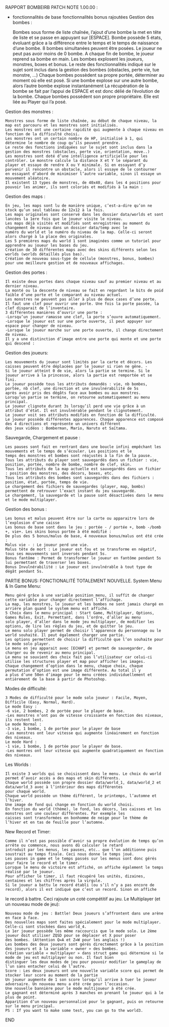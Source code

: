 RAPPORT BOMBEIRB
PATCH NOTE 1.00.00 :

- fonctionnalités de base fonctionnalités bonus rajoutées
Gestion des bombes :

    Bombes sous forme de liste chaînée, l’ajout d’une bombe la met en tête de liste et se passe en appuyant sur [ESPACE].
    Bombe possède 5 états, évoluant grâce a la différence entre le temps et le temps de naissance d’une bombe.
    8 bombes simultanées peuvent être posées. Le joueur ne peut pas avoir moins de 0 bombe. A chaque fin de bombe, le joueur
    reprend sa bombe en main. Les bombes explosent les joueurs, monstres, boxes et bonus.
    Le reste des fonctionnalités indiqué sur le sujet sont inclus dans la gestion des bombes (obstacles, perte vie, tue monstre, ...)
    Chaque bombes possèdent sa propre portée, déterminer au moment où elle est posé.
    Si une bombe explose sur une autre bombe, alors l’autre bombe explose instantanément
    La récupération de la bombe se fait par l’appui de ESPACE et est donc délié de l’évolution de la bombe.
    Chaque bombes possèdent son propre propriétaire. Elle est liée au Player qui l’a posé.

Gestion des monstres :

    Monstres sous forme de liste chaînée, au début de chaque niveau, la map est parcouru et les monstres sont initialisés.
    Les monstres ont une certaine rapidité qui augmente à chaque niveau en fonction de la difficulté choisi.
    Les monstres ont un certain nombre de HP, initialisé à 1, qui détermine le nombre de coup qu’ils peuvent prendre.
    Le reste des fonctions indiquées sur le sujet sont inclus dans la gestion des monstres (obstacles, perte vie, orientation, move..)
    Les monstres sont doté d’une intelligence artificielle pour les contrôler. Le monstre calcule la distance X et Y le séparant du
    player et essaye de rendre X ou Y minimale. Si en essayant d’y parvenir il rencontre un obstacle, alors il essaye de le contourner
    en essayant d’abord de minimiser l’autre variable, sinon il essaye un mouvement aléatoire.
    Il existent 13 types de monstres, de 40x40, dans les 4 positions pour pouvoir les animer, ils sont coloriés et modifiés à la main :

Gestion des maps :

    En jeu, les maps sont lu de manière unique, c’est-a-dire qu’on ne stock qu’un seul tableau de 12x12 à la fois.
    Les maps originales sont conservé dans les dossier data/worlds et sont lancées la 1ere fois que le joueur visite le niveau.
    Les maps déjà visités et modifiés sont enregistrées au moment du changement de niveau dans un dossier data/temp avec le
    numéro du world et le numéro du niveau de la map. Celle-ci seront alors chargé à la place des originales.
    Les 5 premières maps du world 1 sont imaginées comme un tutoriel pour apprendre au joueur les bases du jeu.
    Création de 30 différentes maps avec des skins différents selon les worlds (worlds détaillés plus bas).
    Création de nouveau sous-type de cellule (monstres, bonus, bombes) pour une meilleure gestion et de nouveaux affichages.

Gestion des portes :

    Il existe deux portes dans chaque niveau sauf au premier niveau et au dernier niveau.
    La monté ou la descente de niveau se fait en regardant le bits de poid faible d’une porte et le comparant au niveau actuel.
    Les monstres ne peuvent pas aller à plus de deux cases d’une porte.
    Il faut une clef pour ouvrir une porte. Une fois la porte passée, la clef disparait de l’inventaire.
    3 différentes manières d’ouvrir une porte :
    -Lorsqu’un joueur ramasse une clef, la porte s’ouvre automatiquement.
    -Lorsque le joueur est sur une porte ouverte, il peut appuyer sur espace pour changer de niveau.
    -Lorsque le joueur marche sur une porte ouverte, il change directement de niveau.
    Il y a une distinction d’image entre une porte qui monte et une porte qui descend :

Gestion des joueurs:

    Les mouvements du joueur sont limités par la carte et décors. Les caisses peuvent être déplacées par le joueur si rien ne gêne. -
    Si le joueur atteint 0 de vie, alors la partie se termine. Si le joueur arrive à la princesse, alors la partie est remportée et se fini.
    Le joueur possède tous les attributs demandés : vie, nb bombes, portée, nb clef, une direction et une invulnérabilité de 5s
    après avoir pris des dégâts face aux bombes ou aux monstres.
    Lorsqu’un partie se termine, on retourne automatiquement au menu principal.
    Le joueur clignote durant 3s lorsqu’il perd une vie grâce à un attribut d’état. Il est invulnérable pendant le clignotement.
    Le joueur voit ses attributs modifiés en fonction de la difficulté.
    Le joueur possède différentes apparences. Chaque apparence est composé des 4 directions et représente un univers différent
    des jeux vidéos : Bomberman, Mario, Naruto et Saïtama.

Sauvegarde, Chargement et pause :

    Les pauses sont fait en rentrant dans une boucle infini empêchant les mouvements et le temps de s’écouler. Les positions et le
    temps des monstres et bombes sont réajustés à la fin de la pause.
    Tous les attributs du player sont sauvegardés dans un fichier : vie, position, portée, nombre de bombe, nombre de clef, skin.
    Tous les attributs de la map actuelle est sauvegardés dans un fichier : position des monstres, des décors, boxes, etc.
    Tous les attributs des bombes sont sauvegardés dans des fichiers : position, état, portée, temps de vie.
    Le chargement des fichiers de sauvegardes (player, map, bombs) permettent de retrouver l’exact instant du jeu sauvegardé.
    Le chargement, la sauvegarde et la pause sont désactivées dans le menu et le mode multiplayer.

Gestion des bonus :

    Les bonus et malus peuvent être sur la carte ou apparaitre lors de l’explosion d’une caisse
    Les bonus de base sont dans le jeu : portée - / portée +, bomb -/bomb +, vie+. Les skins bonus portée à été modifié :
    De plus des 5 bonus/malus de base, 4 nouveaux bonus/malus ont été crée :
    Malus vie - : Le joueur perd une vie.
    Malus tête de mort : Le joueur est fou et se transforme en négatif, tous ses mouvements sont inversés pendant 5s.
    Bonus fantôme : Permet de transformer le joueur en fantôme pendant 5s lui permettant de traverser les boxes.
    Bonus Invulnérabilité : Le joueur est invulnérable à tout type de dégât pendant 5s.

PARTIE BONUS: FONCTIONALITÉ TOTALEMENT NOUVELLE.
System Menu & In Game Menu:

    Menu géré grâce à une variable position_menu, il suffit de changer cette variable pour changer directement l’affichage.
    La map, les monstres, le joueur et les bombes ne sont jamais chargé en arrière plan quand le system menu est affiché.
    5 Choix dans le menu principal : Start Game, Multiplayer, Options, Games Rules, Exit. Permettant, dans l’ordre, d’aller au menu
    solo player, d’aller dans le mode jeu multiplayer, de modifier les options, de lire les règles du jeu, et de quitter le jeu.
    Le menu solo player permet de choisir l’apparence du personnage ou le world souhaité. Il peut également charger une partie.
    Les options permettent de choisir la difficulté que l’on souhaite pour le mode solo player.
    Le menu en jeu apparait avec [ECHAP] et permet de sauvegarder, de charger ou de revenir au menu principal.
    Le menu se souvient des choix fait pas l’utilisateur car celui-ci utilise les structures player et map pour afficher les images.
    Chaque changement d’option dans le menu, chaque choix, chaque permutation d’option est une image différente. Au total il y
    a plus d’une 50en d’image pour le menu créées individuellement et entièrement de la base à partir de Photoshop.

Modes de difficulté:

    3 Modes de difficulté pour le mode solo joueur : Facile, Moyen, Difficile (Easy, Normal, Hard).
    Le mode Easy :
    -6 vie, 2 bombes, 2 de portée pour le player de base.
    -Les monstres n’ont pas de vitesse croissante en fonction des niveaux, ils restent lent.
    Le mode Normal :
    -3 vie, 1 bombe, 1 de portée pour le player de base
    -Les monstres ont leur vitesse qui augmente linéairement en fonction des niveaux.
    Le mode Hard :
    -1 vie, 1 bombe, 1 de portée pour le player de base.
    -Les montres ont leur vitesse qui augmente quadratiquement en fonction des niveaux.

Les Worlds :

    Il existe 3 worlds qui se choisissent dans le menu. Le choix du world permet d’avoir accès a des maps et skin différents.
    Chaque world possède son propre dossier data/world_1, data/world_2 et data/world_3 avec à l’intérieur des maps différentes
    pour chaque world.
    Chaque world possède un thème différent, le printemps, l’automne et l’hiver.
    Une image de fond qui change en fonction du world choisi.
    En fonction du world (thème), le fond, les décors, les caisses et les monstres ont une couleur différentes. Par exemple les
    caisses sont transformées en bonhomme de neige pour le thème de l’hiver et en tas de feuille pour l’automne.

New Record et Timer:

    Comme il n’est pas possible d’avoir sa propre évolution de temps qu’on arrête ou commence, nous avons dû calculer le retard
    introduit par les menus, les pauses, etc.. que l’on additionne puis soustrait au temps finale. Ceci nous donne le temps joué.
    Les pauses in game et le temps passés sur les menus sont donc gérés pour faire le record et le timer.
    Lorsque le menu de victoire est affiché, on affiche également le temps réalisé par le joueur.
    Pour afficher le timer, il faut récupéré les unités, dizaines, centaines et les chiffres après la virgule.
    Si le joueur a battu le record établi (ou s’il n’y a pas encore de record), alors il est indiqué que c’est un record. Sinon on affiche

le record à battre. Ceci rajoute un coté compétitif au jeu.
Le Multiplayer (et un nouveau mode de jeu):

    Nouveau mode de jeu : Battle! Deux joueurs s’affrontent dans une arène en face à face.
    Des nouvelles maps sont faites spécialement pour le mode multiplayer. Celle-ci sont stockées dans world_4.
    Le 1er joueur possède les même raccourcis que le mode solo. Le 2ème joueur doit utiliser ZQSD pour se déplacer et X pour poser
    des bombes. (Attention Q=A et Z=W pour les anglais !)
    Les bombes des deux joueurs sont gérés directement grâce à la position des joueurs et à la variable « owner » des bombes.
    Création variable « multiplayer » dans struct game qui détermine si le mode de jeu est multiplayer ou non. Il faut bien
    distinguer les deux modes de jeu pour pouvoir modifier le gameplay de l’un sans entacher celui de l’autre.
    Score : Les deux joueurs ont une nouvelle variable score qui permet de stocker leur score au moment de la partie
    Un joueur augmente de 1 son score lorsqu’il arrive à tuer le joueur adversaire. Un nouveau menu a été crée pour l’occasion.
    Une nouvelle bannière pour le mode multijoueur à été crée.
    Le gagnant est déterminé après 3 manches en prenant le joueur qui à le plus de point.
    Apparition d’un nouveau personnalisé pour le gagnant, puis on retourne sur le menu principal.
    PS : If you want to make some test, you can go to the world3.

END
